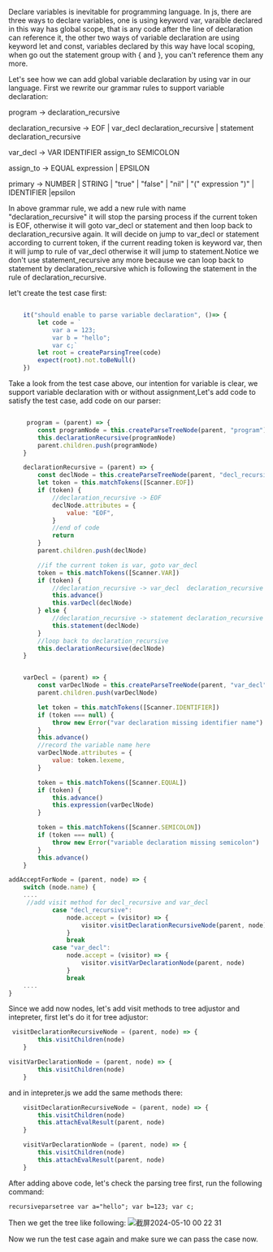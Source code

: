 Declare variables is inevitable for programming language. In js, there are three ways to declare variables, one is using keyword var, varaible declared in this way has global scope,
that is any code after the line of declaration can reference it, the other two ways of variable declaration are using keyword let and const, variables declared by this way have local
scoping, when go out the statement group with { and }, you can't reference them any more.

Let's see how we can add global variable declaration by using var in our language. First we rewrite our grammar rules to support variable declaration:

program -> declaration_recursive

declaration_recursive -> EOF | var_decl  declaration_recursive | statement declaration_recursive

var_decl -> VAR IDENTIFIER  assign_to SEMICOLON

assign_to -> EQUAL expression | EPSILON

primary -> NUMBER | STRING | "true" | "false" | "nil" | "(" expression ")" | IDENTIFIER |epsilon

In above grammar rule, we add a new rule with name "declaration_recursive" it will stop the parsing process if the current token is EOF, otherwise it will goto var_decl or  statement and then loop back to declaration_recursive again. It will decide on jump to var_decl or statement according to current token, 
if the current reading token is keyword var, then it will jump to rule of var_decl otherwise it will jump to statement.Notice we don't use statement_recursive
any more because we can loop back to statement by declaration_recursive which is following the statement in the rule of declaration_recursive.

let't create the test case first:

```js

    it("should enable to parse variable declaration", ()=> {
        let code = `
            var a = 123;
            var b = "hello";
            var c;`
        let root = createParsingTree(code)
        expect(root).not.toBeNull()
    })

```

Take a look from the test case above, our intention for variable is clear, we support variable declaration with or without assignment,Let's add code to satisfy the test case, add code on our parser:

```js

     program = (parent) => {
        const programNode = this.createParseTreeNode(parent, "program")
        this.declarationRecursive(programNode)
        parent.children.push(programNode)
    }

    declarationRecursive = (parent) => {
        const declNode = this.createParseTreeNode(parent, "decl_recursive")
        let token = this.matchTokens([Scanner.EOF])
        if (token) {
            //declaration_recursive -> EOF
            declNode.attributes = {
                value: "EOF",
            }
            //end of code
            return
        }
        parent.children.push(declNode)

        //if the current token is var, goto var_decl
        token = this.matchTokens([Scanner.VAR])
        if (token) {
            //declaration_recursive -> var_decl  declaration_recursive
            this.advance()
            this.varDecl(declNode)
        } else {
            //declaration_recursive -> statement declaration_recursive
            this.statement(declNode)
        }
        //loop back to declaration_recursive
        this.declarationRecursive(declNode)
    }


    varDecl = (parent) => {
        const varDeclNode = this.createParseTreeNode(parent, "var_decl")
        parent.children.push(varDeclNode)

        let token = this.matchTokens([Scanner.IDENTIFIER])
        if (token === null) {
            throw new Error("var declaration missing identifier name")
        }
        this.advance()
        //record the variable name here
        varDeclNode.attributes = {
            value: token.lexeme,
        }

        token = this.matchTokens([Scanner.EQUAL])
        if (token) {
            this.advance()
            this.expression(varDeclNode)
        }

        token = this.matchTokens([Scanner.SEMICOLON])
        if (token === null) {
            throw new Error("variable declaration missing semicolon")
        }
        this.advance()
    }

addAcceptForNode = (parent, node) => {
    switch (node.name) {
    ....
     //add visit method for decl_recursive and var_decl
            case "decl_recursive":
                node.accept = (visitor) => {
                    visitor.visitDeclarationRecursiveNode(parent, node)
                }
                break
            case "var_decl":
                node.accept = (visitor) => {
                    visitor.visitVarDeclarationNode(parent, node)
                }
                break
    ....
}
```

Since we add now nodes, let's add visit methods to tree adjustor and intepreter, first let's do it for tree adjustor:
```js
 visitDeclarationRecursiveNode = (parent, node) => {
        this.visitChildren(node)
    }

visitVarDeclarationNode = (parent, node) => {
        this.visitChildren(node)
    }
```
and in intepreter.js we add the same methods there:
```js
    visitDeclarationRecursiveNode = (parent, node) => {
        this.visitChildren(node)
        this.attachEvalResult(parent, node)
    }

    visitVarDeclarationNode = (parent, node) => {
        this.visitChildren(node)
        this.attachEvalResult(parent, node)
    }
```

After adding above code, let's check the parsing tree first, run the following command:
```
recursiveparsetree var a="hello"; var b=123; var c;
```
Then we get the tree like following:
![截屏2024-05-10 00 22 31](https://github.com/wycl16514/dragonscript_statement_runtime/assets/7506958/cdf8fb32-6153-4e21-afbc-8dc3b417803a)

Now we run the test case again and make sure we can pass the case now.
